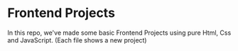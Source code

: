 # Frontend Projects
In this repo, we've made some basic Frontend Projects using pure Html, Css and JavaScript.
(Each file shows a new project)
